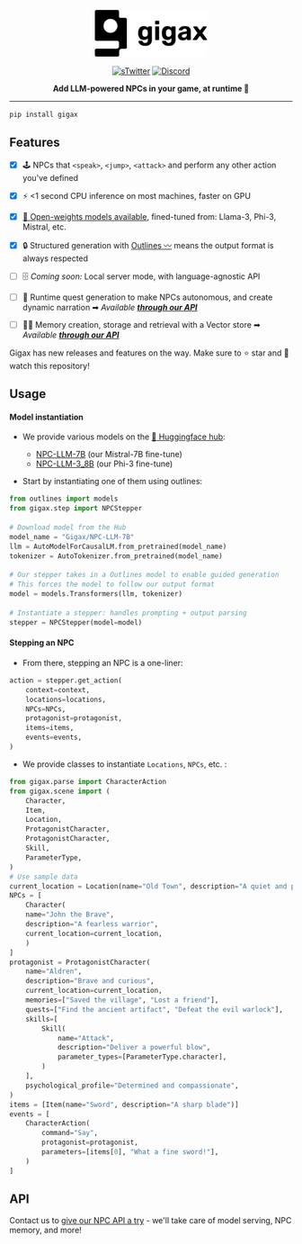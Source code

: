 <div align="center" style="margin-bottom: 1em;">


<img src="./docs/assets/images/gigax_logo_black.png" alt="Gigax Logo" width=200></img>

[![sTwitter][twitter-badge]][twitter]
[![Discord][discord-badge]][discord]


**Add LLM-powered NPCs in your game, at runtime 👟** 


______________________________________________________________________


</div>

``` bash
pip install gigax
```

## Features

- [x] 🕹️ NPCs that `<speak>`, `<jump>`, `<attack>` and perform any other action you've defined
- [x] ⚡ <1 second CPU inference on most machines, faster on GPU
- [x] [🤗 Open-weights models available](https://huggingface.co/Gigax), fined-tuned from: Llama-3, Phi-3, Mistral, etc.
- [x] 🔒 Structured generation with [Outlines 〰️](https://github.com/outlines-dev/outlines/tree/main) means the output format is always respected
- [ ] 🗄️ *Coming soon:* Local server mode, with language-agnostic API
- [ ] 📜 Runtime quest generation to make NPCs autonomous, and create dynamic narration 
➡ *Available **[through our API](https://tally.so/r/w7d2Rz)***
- [ ] 😶‍🌫️ Memory creation, storage and retrieval with a Vector store
➡ *Available **[through our API](https://tally.so/r/w7d2Rz)***


Gigax has new releases and features on the way. Make sure to ⭐ star and 👀 watch this repository!

## Usage

#### Model instantiation

* We provide various models on the [🤗 Huggingface hub](https://huggingface.co/Gigax):
    * [NPC-LLM-7B](https://huggingface.co/Gigax/NPC-LLM-7B) (our Mistral-7B fine-tune)
    * [NPC-LLM-3_8B](https://huggingface.co/Gigax/NPC-LLM-3_8B) (our Phi-3 fine-tune)

* Start by instantiating one of them using outlines:
```py
from outlines import models
from gigax.step import NPCStepper

# Download model from the Hub
model_name = "Gigax/NPC-LLM-7B"
llm = AutoModelForCausalLM.from_pretrained(model_name)
tokenizer = AutoTokenizer.from_pretrained(model_name)

# Our stepper takes in a Outlines model to enable guided generation
# This forces the model to follow our output format
model = models.Transformers(llm, tokenizer)

# Instantiate a stepper: handles prompting + output parsing
stepper = NPCStepper(model=model)
```

#### Stepping an NPC
* From there, stepping an NPC is a one-liner:
```py
action = stepper.get_action(
    context=context,
    locations=locations,
    NPCs=NPCs,
    protagonist=protagonist,
    items=items,
    events=events,
)
```

* We provide classes to instantiate `Locations`, `NPCs`, etc. :
```py
from gigax.parse import CharacterAction
from gigax.scene import (
    Character,
    Item,
    Location,
    ProtagonistCharacter,
    ProtagonistCharacter,
    Skill,
    ParameterType,
)
# Use sample data
current_location = Location(name="Old Town", description="A quiet and peaceful town.")
NPCs = [
    Character(
    name="John the Brave",
    description="A fearless warrior",
    current_location=current_location,
    )
]
protagonist = ProtagonistCharacter(
    name="Aldren",
    description="Brave and curious",
    current_location=current_location,
    memories=["Saved the village", "Lost a friend"],
    quests=["Find the ancient artifact", "Defeat the evil warlock"],
    skills=[
        Skill(
            name="Attack",
            description="Deliver a powerful blow",
            parameter_types=[ParameterType.character],
        )
    ],
    psychological_profile="Determined and compassionate",
)
items = [Item(name="Sword", description="A sharp blade")]
events = [
    CharacterAction(
        command="Say",
        protagonist=protagonist,
        parameters=[items[0], "What a fine sword!"],
    )
]
```

## API

Contact us to  [give our NPC API a try](https://tally.so/r/w7d2Rz) - we'll take care of model serving, NPC memory, and more!


[discord]: https://discord.gg/rRBSueTKXg
[discord-badge]: https://img.shields.io/discord/1090190447906934825?color=81A1C1&logo=discord&logoColor=white&style=flat-square
[twitter-badge]: https://img.shields.io/twitter/follow/GigaxGames?style=social
[twitter]: https://twitter.com/GigaxGames
